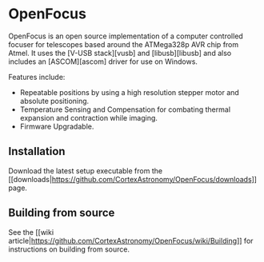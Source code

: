 OpenFocus
=========
OpenFocus is an open source implementation of a computer controlled focuser for
telescopes based around the ATMega328p AVR chip from Atmel. It uses
the [V-USB stack][vusb] and [libusb][libusb] and also includes an
[ASCOM][ascom] driver for use on Windows.

Features include:

* Repeatable positions by using a high resolution stepper motor and absolute positioning.
* Temperature Sensing and Compensation for combating thermal expansion and contraction while imaging.
* Firmware Upgradable.

Installation
------------
Download the latest setup executable from the [[downloads|https://github.com/CortexAstronomy/OpenFocus/downloads]] page.


Building from source
-------------------
See the [[wiki article|https://github.com/CortexAstronomy/OpenFocus/wiki/Building]] for instructions on building from source.